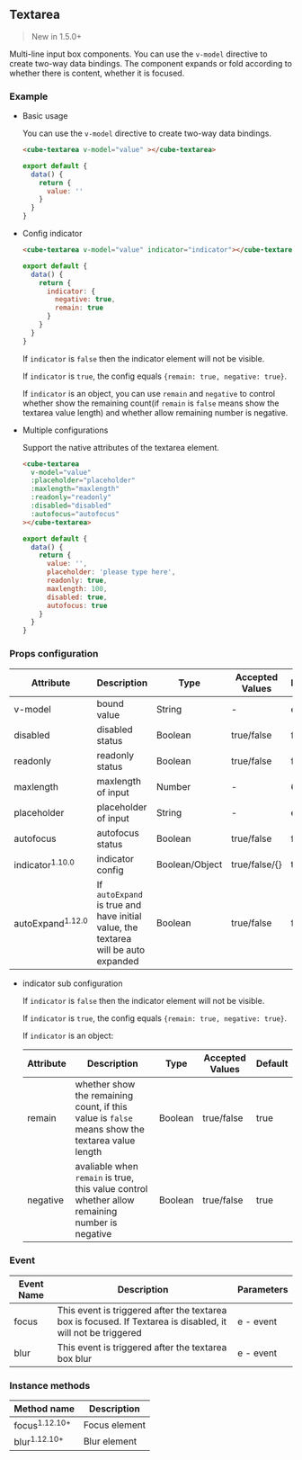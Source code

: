 ## Textarea

> New in 1.5.0+

Multi-line input box components. You can use the `v-model` directive to create two-way data bindings. The component expands or fold according to whether there is content, whether it is focused.

### Example

- Basic usage

  You can use the `v-model` directive to create two-way data bindings.

  ```html
  <cube-textarea v-model="value" ></cube-textarea>
  ```

  ```javascript
  export default {
    data() {
      return {
        value: ''
      }
    }
  }
  ```


- Config indicator

  ```html
  <cube-textarea v-model="value" indicator="indicator"></cube-textarea>
  ```
  ```js
  export default {
    data() {
      return {
        indicator: {
          negative: true,
          remain: true
        }
      }
    }
  }
  ```

  If `indicator` is `false` then the indicator element will not be visible.

  If `indicator` is `true`, the config equals `{remain: true, negative: true}`.

  If `indicator` is an object, you can use `remain` and `negative` to control whether show the remaining count(if `remain` is `false` means show the textarea value length) and whether allow remaining number is negative.

- Multiple configurations

  Support the native attributes of the textarea element.

  ```html
  <cube-textarea
    v-model="value"
    :placeholder="placeholder"
    :maxlength="maxlength"
    :readonly="readonly"
    :disabled="disabled"
    :autofocus="autofocus"
  ></cube-textarea>
  ```
  ```javascript
  export default {
    data() {
      return {
        value: '',
        placeholder: 'please type here',
        readonly: true,
        maxlength: 100,
        disabled: true,
        autofocus: true
      }
    }
  }
  ```

### Props configuration

| Attribute | Description | Type | Accepted Values | Default |
| - | - | - | - | - |
| v-model | bound value | String | - | empty |
| disabled | disabled status | Boolean | true/false | false |
| readonly | readonly status | Boolean | true/false | false |
| maxlength | maxlength of input | Number | - | 60 |
| placeholder | placeholder of input | String | - | empty |
| autofocus | autofocus status | Boolean | true/false | false |
| indicator<sup>1.10.0</sup> | indicator config | Boolean/Object | true/false/{} | true |
| autoExpand<sup>1.12.0</sup> | If `autoExpand` is true and have initial value, the textarea will be auto expanded | Boolean | true/false | false |

- indicator sub configuration

  If `indicator` is `false` then the indicator element will not be visible.

  If `indicator` is `true`, the config equals `{remain: true, negative: true}`.

  If `indicator` is an object:

  | Attribute | Description | Type | Accepted Values | Default |
  | - | - | - | - | - |
  | remain | whether show the remaining count, if this value is `false` means show the textarea value length | Boolean | true/false | true |
  | negative | avaliable when `remain` is true, this value control whether allow remaining number is negative | Boolean | true/false | true |

### Event

| Event Name | Description | Parameters |
| - | - | - |
| focus | This event is triggered after the textarea box is focused. If Textarea is disabled, it will not be triggered | e - event |
| blur | This event is triggered after the textarea box blur | e - event |

### Instance methods

| Method name | Description |
| - | - |
| focus<sup>1.12.10+</sup> | Focus element |
| blur<sup>1.12.10+</sup> | Blur element |

